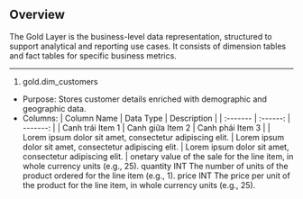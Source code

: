 ## Overview
The Gold Layer is the business-level data representation, structured to support analytical and reporting use cases. It consists of dimension tables and fact tables for specific business metrics.
***
1. gold.dim_customers
  - Purpose: Stores customer details enriched with demographic and geographic data.
  - Columns:
| Column Name | Data Type | Description |
| :------- | :------: | -------: |
| Canh trái Item 1 | Canh giữa Item 2 | Canh phải Item 3 |
| Lorem ipsum dolor sit amet, consectetur adipiscing elit.  | Lorem ipsum dolor sit amet, consectetur adipiscing elit. | Lorem ipsum dolor sit amet, consectetur adipiscing elit. |
onetary value of the sale for the line item, in whole currency units (e.g., 25).
quantity	INT	The number of units of the product ordered for the line item (e.g., 1).
price	INT	The price per unit of the product for the line item, in whole currency units (e.g., 25).

